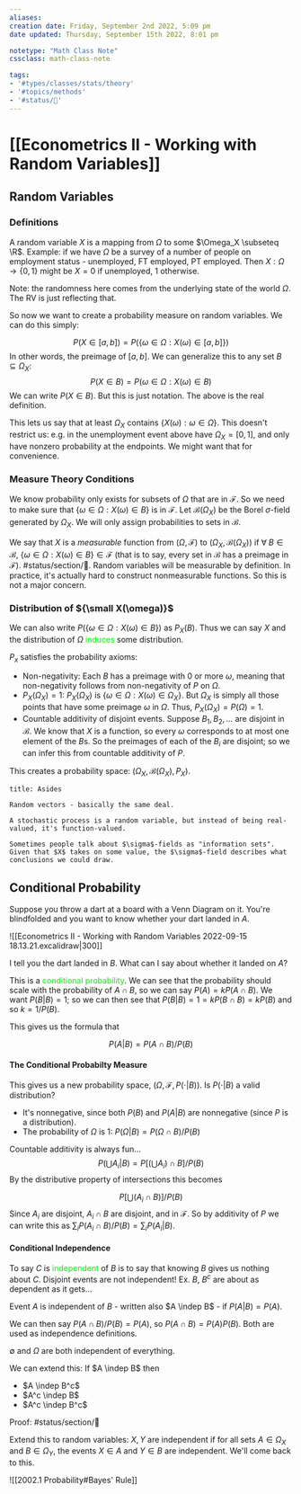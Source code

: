 ```yaml
---
aliases:
creation date: Friday, September 2nd 2022, 5:09 pm
date updated: Thursday, September 15th 2022, 8:01 pm

notetype: "Math Class Note"
cssclass: math-class-note

tags: 
- '#types/classes/stats/theory'
- '#topics/methods'
- '#status/🚧'
---
```


# [[Econometrics II - Working with Random Variables]]


## Random Variables

### Definitions

A random variable $X$ is a mapping from $\Omega$ to some $\Omega_X \subseteq \R$. Example: if we have $\Omega$ be a survey of a number of people on employment status - unemployed, FT employed, PT employed. Then $X: \Omega \to \{ 0,1 \}$ might be $X = 0$ if unemployed, $1$ otherwise. 

Note: the randomness here comes from the underlying state of the world $\Omega$. The RV is just reflecting that. 

So now we want to create a probability measure on random variables. We can do this simply: 

$$P(X \in [a,b]) = P(\{ \omega \in \Omega: X(\omega) \in [a,b] \})$$
In other words, the preimage of $[a,b]$. We can generalize this to any set $B \subseteq \Omega_X$: 
$$P(X \in B) = P(\omega \in \Omega: X(\omega) \in B)$$
We can write $P(X \in B)$. But this is just notation. The above is the real definition. 

This lets us say that at least $\Omega_X$ contains $\{ X(\omega): \omega \in \Omega \}$. This doesn't restrict us: e.g. in the unemployment event above have $\Omega_X = [0,1]$, and only have nonzero probability at the endpoints. We might want that for convenience. 

### Measure Theory Conditions

We know probability only exists for subsets of $\Omega$ that are in $\mathcal F$. So we need to make sure that $\{ \omega \in \Omega: X(\omega) \in B \}$ is in $\mathcal F$. Let $\mathcal B(\Omega_X)$ be the Borel $\sigma$-field generated by $\Omega_X$. We will only assign probabilities to sets in $\mathcal B$. 

We say that $X$ is a _measurable_ function from $(\Omega, \mathcal F)$ to $(\Omega_X, \mathcal B(\Omega_X))$ if $\forall \; B \in \mathcal B$, $\{\omega \in \Omega: X(\omega) \in B\} \in \mathcal F$ (that is to say, every set in $\mathcal B$ has a preimage in $\mathcal F$). #status/section/🚧. Random variables will be measurable by definition. In practice, it's actually hard to construct nonmeasurable functions. So this is not a major concern. 

### Distribution of ${\small X(\omega)}$
We can also write $P(\{ \omega \in \Omega: X(\omega) \in B\})$ as $P_X(B)$. Thus we can say $X$ and the distribution of $\Omega$ <font color=gree>induces</font> some distribution.

$P_x$ satisfies the probability axioms: 
- Non-negativity: Each $B$ has a preimage with $0$ or more $\omega$, meaning that non-negativity follows from non-negativity of $P$ on $\Omega$. 
- $P_X(\Omega_X) = 1$: $P_X(\Omega_X)$ is $\{ \omega \in \Omega : X(\omega) \in \Omega_X \}$. But $\Omega_X$ is simply all those points that have some preimage $\omega$ in $\Omega$. Thus, $P_X(\Omega_X) = P(\Omega) = 1$. 
- Countable additivity of disjoint events. Suppose $B_1,B_2, \ldots$ are disjoint in $\mathcal B$. We know that $X$ is a function, so every $\omega$ corresponds to at most one element of the $B$s. So the preimages of each of the $B_i$ are disjoint; so we can infer this from countable additivity of $P$. 

This creates a probability space: $(\Omega_X, \mathcal B(\Omega_X), P_X)$. 

```ad-note
title: Asides

Random vectors - basically the same deal. 

A stochastic process is a random variable, but instead of being real-valued, it's function-valued. 

Sometimes people talk about $\sigma$-fields as "information sets". Given that $X$ takes on some value, the $\sigma$-field describes what conclusions we could draw. 

```


## Conditional Probability

Suppose you throw a dart at a board with a Venn Diagram on it. You're blindfolded and you want to know whether your dart landed in $A$. 

![[Econometrics II - Working with Random Variables 2022-09-15 18.13.21.excalidraw|300]]

I tell you the dart landed in $B$. What can I say about whether it landed on $A$?

This is a <font color=gree>conditional probability</font>. We can see that the probability should scale with the probability of $A \cap B$, so we can say $P(A) = kP(A\cap B)$. We want $P(B|B) = 1$; so we can then see that $P(B|B) = 1 = kP(B\cap B) = k P(B)$ and so $k = 1/P(B)$. 

This gives us the formula that 

$$ P(A|B) = P(A\cap B)/ P(B)$$

#### The Conditional Probabilty Measure
This gives us a new probability space, $(\Omega, \mathcal F, P( \cdot | B))$. Is $P(\cdot|B)$ a valid distribution?
- It's nonnegative, since both $P(B)$ and $P(A|B)$ are nonnegative (since $P$ is a distribution). 
- The probability of $\Omega$ is $1$: $P(\Omega|B) = P(\Omega \cap B)/P(B)$

Countable additivity is always fun... 
$$P(\bigcup A_i |B ) = P\left[ \left(\bigcup A_i\right) \cap B \right]/ P(B) $$
By the distributive property of intersections this becomes 

$$P\left[ \bigcup (A_i \cap B\right)] / P(B) $$
Since $A_i$ are disjoint, $A_i \cap B$ are disjoint, and in $\mathcal F$. So by additivity of $P$ we can write this as $\sum_i P(A_i \cap B)/ P(B) = \sum_i P(A_i |B)$. 

#### Conditional Independence

To say $C$ is <font color=gree>independent</font> of $B$ is to say that knowing $B$ gives us nothing about $C$. Disjoint events are not independent! Ex. $B$, $B^c$ are about as dependent as it gets...

Event $A$ is independent of $B$ - written also $A \indep B$ - if $P(A|B) = P(A)$. 

We can then say $P(A\cap B)/P(B) = P(A)$, so $P(A \cap B) = P(A)P(B)$. Both are used as independence definitions. 

$\emptyset$ and $\Omega$ are both independent of everything. 

We can extend this: If $A \indep B$ then 
- $A \indep B^c$
- $A^c \indep B$
- $A^c \indep B^c$

Proof: #status/section/🚧 

Extend this to random variables: $X,Y$ are independent if for all sets $A \in \Omega_X$ and $B \in \Omega_Y$, the events $X \in A$ and $Y \in B$ are independent. We'll come back to this. 




![[2002.1 Probability#Bayes' Rule]]



